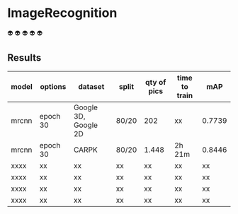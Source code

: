 # ImageRecognition

:alien:
:alien:
:alien:
:alien:
:alien:

## Results

| model | options | dataset | split | qty of pics |time to train | mAP |
| --- | --- | --- | --- | --- | --- | --- |
| mrcnn | epoch 30 | Google 3D, Google 2D | 80/20 | 202 | xx | 0.7739 |
| mrcnn | epoch 30 | CARPK | 80/20 | 1.448 | 2h 21m | 0.8446 | 
| xxxx | xx | xx | xx | xx | xx | xx |
| xxxx | xx | xx | xx | xx | xx | xx |
| xxxx | xx | xx | xx | xx | xx | xx |
| xxxx | xx | xx | xx | xx | xx | xx |
